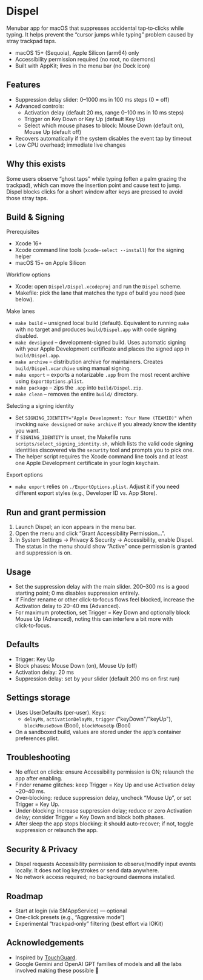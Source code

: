# Dispel

Menubar app for macOS that suppresses accidental tap‑to‑clicks while typing. It helps prevent the “cursor jumps while typing” problem caused by stray trackpad taps.

- macOS 15+ (Sequoia), Apple Silicon (arm64) only
- Accessibility permission required (no root, no daemons)
- Built with AppKit; lives in the menu bar (no Dock icon)

## Features
- Suppression delay slider: 0–1000 ms in 100 ms steps (0 = off)
- Advanced controls:
  - Activation delay (default 20 ms, range 0–100 ms in 10 ms steps)
  - Trigger on Key Down or Key Up (default Key Up)
  - Select which mouse phases to block: Mouse Down (default on), Mouse Up (default off)
- Recovers automatically if the system disables the event tap by timeout
- Low CPU overhead; immediate live changes

## Why this exists
Some users observe “ghost taps” while typing (often a palm grazing the trackpad), which can move the insertion point and cause text to jump. Dispel blocks clicks for a short window after keys are pressed to avoid those stray taps.

## Build & Signing

Prerequisites
- Xcode 16+
- Xcode command line tools (`xcode-select --install`) for the signing helper
- macOS 15+ on Apple Silicon

Workflow options
- Xcode: open `Dispel/Dispel.xcodeproj` and run the `Dispel` scheme.
- Makefile: pick the lane that matches the type of build you need (see below).

Make lanes
- `make build` – unsigned local build (default). Equivalent to running `make` with no target and produces `build/Dispel.app` with code signing disabled.
- `make devsigned` – development-signed build. Uses automatic signing with your Apple Development certificate and places the signed app in `build/Dispel.app`.
- `make archive` – distribution archive for maintainers. Creates `build/Dispel.xcarchive` using manual signing.
- `make export` – exports a notarizable `.app` from the most recent archive using `ExportOptions.plist`.
- `make package` – zips the `.app` into `build/Dispel.zip`.
- `make clean` – removes the entire `build/` directory.

Selecting a signing identity
- Set `SIGNING_IDENTITY="Apple Development: Your Name (TEAMID)"` when invoking `make devsigned` or `make archive` if you already know the identity you want.
- If `SIGNING_IDENTITY` is unset, the Makefile runs `scripts/select_signing_identity.sh`, which lists the valid code signing identities discovered via the `security` tool and prompts you to pick one.
- The helper script requires the Xcode command line tools and at least one Apple Development certificate in your login keychain.

Export options
- `make export` relies on `./ExportOptions.plist`. Adjust it if you need different export styles (e.g., Developer ID vs. App Store).

## Run and grant permission
1) Launch Dispel; an icon appears in the menu bar.
2) Open the menu and click “Grant Accessibility Permission…”.
3) In System Settings → Privacy & Security → Accessibility, enable Dispel. The status in the menu should show “Active” once permission is granted and suppression is on.

## Usage
- Set the suppression delay with the main slider. 200–300 ms is a good starting point; 0 ms disables suppression entirely.
- If Finder rename or other click‑to‑focus flows feel blocked, increase the Activation delay to 20–40 ms (Advanced).
- For maximum protection, set Trigger = Key Down and optionally block Mouse Up (Advanced), noting this can interfere a bit more with click‑to‑focus.

## Defaults
- Trigger: Key Up
- Block phases: Mouse Down (on), Mouse Up (off)
- Activation delay: 20 ms
- Suppression delay: set by your slider (default 200 ms on first run)

## Settings storage
- Uses UserDefaults (per-user). Keys:
  - `delayMs`, `activationDelayMs`, `trigger` ("keyDown"/"keyUp"), `blockMouseDown` (Bool), `blockMouseUp` (Bool)
- On a sandboxed build, values are stored under the app’s container preferences plist.

## Troubleshooting
- No effect on clicks: ensure Accessibility permission is ON; relaunch the app after enabling.
- Finder rename glitches: keep Trigger = Key Up and use Activation delay ~20–40 ms.
- Over‑blocking: reduce suppression delay, uncheck “Mouse Up”, or set Trigger = Key Up.
- Under‑blocking: increase suppression delay; reduce or zero Activation delay; consider Trigger = Key Down and block both phases.
- After sleep the app stops blocking: it should auto‑recover; if not, toggle suppression or relaunch the app.

## Security & Privacy
- Dispel requests Accessibility permission to observe/modify input events locally. It does not log keystrokes or send data anywhere.
- No network access required; no background daemons installed.

## Roadmap
- Start at login (via SMAppService) — optional
- One‑click presets (e.g., “Aggressive mode”)
- Experimental “trackpad‑only” filtering (best effort via IOKit)

## Acknowledgements
- Inspired by [TouchGuard](https://github.com/thesyntaxinator/TouchGuard).
- Google Gemini and OpenAI GPT families of models and all the labs involved making these possible 🙏
